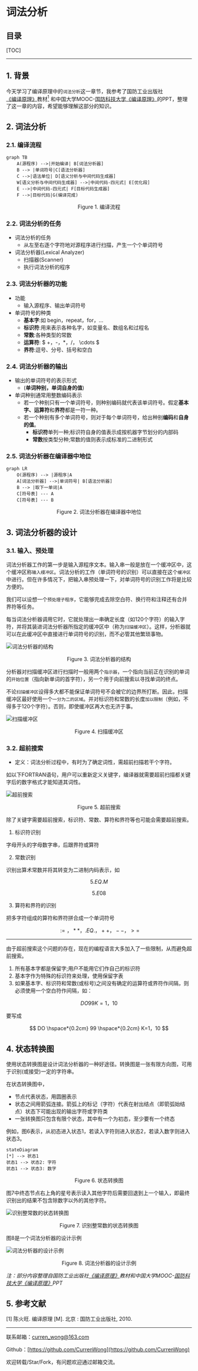 词法分析
===

目录
---

[TOC]

---

## 1. 背景

今天学习了编译原理中的`词法分析`这一章节，我参考了国防工业出版社[《编译原理》](https://baike.baidu.com/item/编译原理/3668951?fr=aladdin)教材[<sup>1</sup>](#bib-1) 和中国大学MOOC-[国防科技大学《编译原理》](https://www.icourse163.org/course/NUDT-1003101005)的PPT，整理了这一章的内容，希望能够理解这部分的知识。

## 2. 词法分析

### 2.1. 编译流程

```mermaid
graph TB
    A(源程序) -->|开始编译| B[词法分析器]
    B --> |单词符号|C[语法分析器]
    C -->|语法单位| D[语义分析与中间代码生成器]
    W[语义分析与中间代码生成器] -->|中间代码-四元式| E[优化段]
    E -->|中间代码-四元式| F[目标代码生成器]
    F -->|目标代码|G(编译完成)

```

$$
\text{Figure 1. 编译流程}
$$

### 2.2. 词法分析的任务

- 词法分析的任务
    - 从左至右逐个字符地对源程序进行扫描，产生一个个单词符号
- 词法分析器(Lexical Analyzer)
    - 扫描器(Scanner)
    - 执行词法分析的程序

### 2.3. 词法分析器的功能

- 功能
    - 输入源程序、输出单词符号
- 单词符号的种类
    - **基本字**:如 begin，repeat，for，...
    - **标识符**:用来表示各种名字，如变量名、数组名和过程名
    - **常数**:各种类型的常数
    - **运算符**: $ +，-，*，/， \cdots $
    - **界符**:逗号、分号、括号和空白

### 2.4. 词法分析器的输出

- 输出的单词符号的表示形式
    - (**单词种别，单词自身的值**)
- 单词种别通常用整数编码表示
    - 若一个种别只有一个单词符号，则种别编码就代表该单词符号。假定**基本字、运算符**和**界符**都是一符一种。
    - 若一个种别有多个单词符号，则对于每个单词符号，给出种别**编码**和**自身的值**。
        - **标识符**单列一种;标识符自身的值表示成按机器字节划分的内部码
        - **常数**按类型分种;常数的值则表示成标准的二进制形式

### 2.5. 词法分析器在编译器中地位

```mermaid
graph LR
    O(源程序) --> |源程序|A
    A[词法分析器] -->|单词符号| B[语法分析器]
    B --> |取下一单词|A
    C[符号表] --- A
    C[符号表] --- B

```

$$
\text{Figure 2. 词法分析器在编译器中地位}
$$

## 3. 词法分析器的设计

### 3.1. 输入、预处理

词法分析器工作的第一步是输入源程序文本。输入串一般是放在一个缓冲区中，这个缓冲区称`输入缦冲区`。词法分析的工作（单词符号的识别）可以直接在这个`缓冲区`中进行。但在许多情况下，把输入串预处理一下，对单词符号的识别工作将是比较方便的。

我们可以设想一个`预处理子程序`，它能够完成去除空白符、换行符和注释还有合并界符等任务。

每当词法分析器调用它时，它就处理出一串确定长度（如120个字符）的输入字符，并将其装进词法分析器所指定的缓冲区中（称为`扫描缓冲区`）。这样，分析器就可以在此缓冲区中直接进行单词符号的识别，而不必管其他繁琐事物。

![词法分析器的结构](../../img/课程笔记/编译原理/2.词法分析/词法分析器的结构.png#half)

$$
\text{Figure 3. 词法分析器的结构}
$$

分析器对扫描缓冲区进行扫描时一般用两个`指示器`，一个指向当前正在识别的单词的`开始位置`（指向新单词的首字符），另一个用于向前搜索以寻找单词的终点。

不论`扫描缓冲区`设得多大都不能保证单词符号不会被它的边界所打断。因此，扫描缓冲区最好使用一个`一分为二的区域`。并对标识符和常数的长度`加以限制`（例如，不得多于120个字符）。否则，即使缓冲区再大也无济于事。

![扫描缓冲区](../../img/课程笔记/编译原理/2.词法分析/扫描缓冲区.png#half)

$$
\text{Figure 4. 扫描缓冲区}
$$

### 3.2. 超前搜索

- 定义：词法分析过程中，有时为了确定词性，需超前扫描若干个字符。

如以下FORTRAN语句，用户可以重新定义关键字，编译器就需要超前扫描都关键字后的数字格式才能知道其词性。

![超前搜索](../../img/课程笔记/编译原理/2.词法分析/超前搜索.png#half)

$$
\text{Figure 5. 超前搜索}
$$

除了关键字需要超前搜索，标识符、常数、算符和界符等也可能会需要超前搜索。

1. 标识符识别

字母开头的字母数字串，后跟界符或算符

2. 常数识别

识别出算术常数并将其转变为二进制内码表示，如

$$
5.EQ.M
$$

$$
5.E08
$$

3. 算符和界符的识别

把多字符组成的算符和界符拼合成一个单词符号

$$
:=， **， .EQ. ， ++，--，>=
$$

---

由于超前搜索这个问题的存在，现在的编程语言大多加入了一些限制，从而避免超前搜索。

1. 所有基本字都是保留字;用户不能用它们作自己的标识符
2. 基本字作为特殊的标识符来处理，使用保留字表
3. 如果基本字、标识符和常数(或标号)之间没有确定的运算符或界符作间隔，则必须使用一个空白符作间隔，如：

$$
DO99K=1，10
$$

要写成

$$
DO \hspace*{0.2cm} 99 \hspace*{0.2cm} K=1，10
$$

## 4. 状态转换图

使用状态转换图是设计词法分析器的一种好途径。转换图是一张有限方向图，可用于识别(或接受)一定的字符串。

在状态转换图中，

- 节点代表状态，用圆圈表示
- 状态之间用箭弧连接。箭弧上的标记（字符）代表在射出结点（即箭弧始结点）状态下可能出现的输出字符或字符类
- 一张转换图只包含有限个状态，其中有一个为初态，至少要有一个终态

例如，图6表示，从初态进入状态1，若读入字符则进入状态2，若读入数字则进入状态3。

```mermaid
stateDiagram
[*] --> 状态1
状态1 --> 状态2: 字符
状态1 --> 状态3: 数字
```

$$
\text{Figure 6. 状态转换图}
$$

图7中终态节点右上角的星号表示读入其他字符后需要回退到上一个输入，即最终识别出的结果不包含除数字以外的其他字符。

![识别整常数的状态转换图](../../img/课程笔记/编译原理/2.词法分析/识别整常数的状态转换图.png#half)

$$
\text{Figure 7. 识别整常数的状态转换图}
$$

图8是一个词法分析器的设计示例

![词法分析器的设计示例](../../img/课程笔记/编译原理/2.词法分析/词法分析器的设计示例.png#half)

$$
\text{Figure 8. 词法分析器的设计示例}
$$

_注：部分内容整理自国防工业出版社[《编译原理》](https://baike.baidu.com/item/编译原理/3668951?fr=aladdin)教材和中国大学MOOC-[国防科技大学《编译原理》](https://www.icourse163.org/course/NUDT-1003101005)PPT_

## 5. 参考文献

<div id="bib-1"></div>

[1] 陈火旺. 编译原理 [M]. 北京 : 国防工业出版社, 2010.

---

联系邮箱：curren_wong@163.com

Github：[https://github.com/CurrenWong](https://github.com/CurrenWong)

欢迎转载/Star/Fork，有问题欢迎通过邮箱交流。
